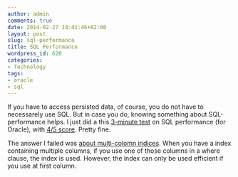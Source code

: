 ```yaml
---
author: admin
comments: true
date: 2014-02-27 14:41:46+02:00
layout: post
slug: sql-performance
title: SQL Performance
wordpress_id: 620
categories:
- Technology
tags:
- oracle
- sql
---
```


If you have to access persisted data, of course, you do not have to necessarely use SQL. But in case you do, knowing something about SQL-performance helps.
I just did a this [3-minute test](http://use-the-index-luke.com/3-minute-test) on SQL performance (for Oracle), with [4/5 score](http://use-the-index-luke.com/3-minute-test/oracle?quizkey=25f289f14109a401df2199aa2ce582fc). Pretty fine.

The answer I failed was [about multi-colomn indices](http://use-the-index-luke.com/sql/where-clause/the-equals-operator/concatenated-keys). When you have a index containing multiple columns, if you use one of those columns in a where clause, the index is used. However, the index can only be used efficient if you use at first column.
